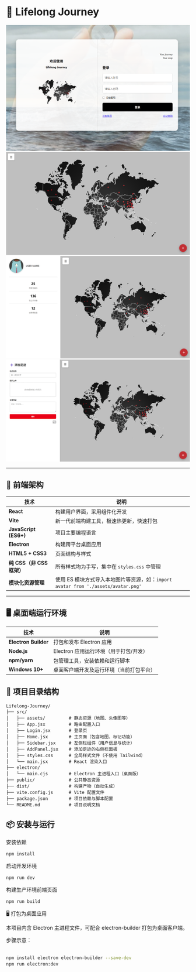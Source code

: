 
# 🧭 Lifelong Journey

![alt text](image-1.png)
![alt text](image-3.png)
![alt text](image-4.png)
![alt text](image-5.png)

---

## 🧱 前端架构

| 技术 | 说明 |
|------|------|
| **React** | 构建用户界面，采用组件化开发 |
| **Vite** | 新一代前端构建工具，极速热更新，快速打包 |
| **JavaScript (ES6+)** | 项目主要编程语言 |
| **Electron** | 构建跨平台桌面应用 |
| **HTML5 + CSS3** | 页面结构与样式 |
| **纯 CSS（非 CSS 框架）** | 所有样式均为手写，集中在 `styles.css` 中管理 |
| **模块化资源管理** | 使用 ES 模块方式导入本地图片等资源，如：`import avatar from './assets/avatar.png'` |

---

## 🖥️ 桌面端运行环境

| 技术 | 说明 |
|------|------|
| **Electron Builder** | 打包和发布 Electron 应用 |
| **Node.js** | Electron 应用运行环境（用于打包/开发） |
| **npm/yarn** | 包管理工具，安装依赖和运行脚本 |
| **Windows 10+** | 桌面客户端开发及运行环境（当前打包平台） |

## 📁 项目目录结构

```text
Lifelong-Journey/
├── src/
│   ├── assets/         # 静态资源（地图、头像图等）
│   ├── App.jsx         # 路由配置入口
│   ├── Login.jsx       # 登录页
│   ├── Home.jsx        # 主页面（包含地图、标记功能）
│   ├── Sidebar.jsx     # 左侧栏组件（用户信息与统计）
│   ├── AddPanel.jsx    # 添加足迹的右侧栏面板
│   ├── styles.css      # 全局样式文件（不使用 Tailwind）
│   └── main.jsx        # React 渲染入口
├── electron/
│   └── main.cjs        # Electron 主进程入口（桌面版）
├── public/             # 公共静态资源
├── dist/               # 构建产物（自动生成）
├── vite.config.js      # Vite 配置文件
├── package.json        # 项目依赖与脚本配置
└── README.md           # 项目说明文档
```
## 📦 安装与运行

 安装依赖

```bash
npm install
```
启动开发环境
```bash
npm run dev
```
构建生产环境前端页面
```bash
npm run build
```
🖥 打包为桌面应用

 本项目内含 Electron 主进程文件，可配合 electron-builder 打包为桌面客户端。

步骤示意：
```bash

npm install electron electron-builder --save-dev
npm run electron:dev
```

